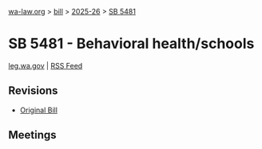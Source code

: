 [wa-law.org](/) > [bill](/bill/) > [2025-26](/bill/2025-26/) > [SB 5481](/bill/2025-26/sb/5481/)

# SB 5481 - Behavioral health/schools
[leg.wa.gov](https://app.leg.wa.gov/billsummary?BillNumber=5481&Year=2025&Initiative=false) | [RSS Feed](./rss.xml)

## Revisions
* [Original Bill](1/)

## Meetings